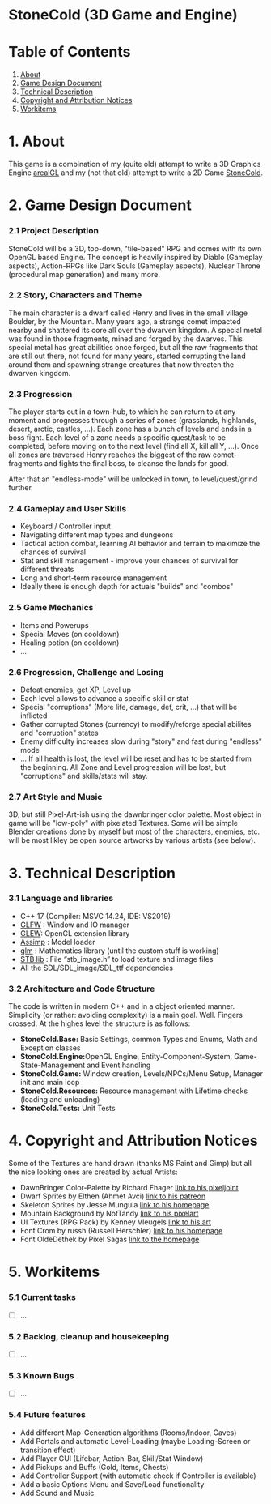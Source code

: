 StoneCold (3D Game and Engine)
==============================

# Table of Contents  
1. [About](#about)  
2. [Game Design Document](#gdd)  
3. [Technical Description](#technical)  
4. [Copyright and Attribution Notices](#copyr)
5. [Workitems](#work)


<a name="about"/>

# 1. About

This game is a combination of my (quite old) attempt to write a 3D Graphics Engine [arealGL](https://github.com/krck/arealGL) and my (not that old) attempt to write a 2D Game [StoneCold](https://github.com/krck/StoneCold).

<a name="gdd"/>

# 2. Game Design Document

### 2.1 Project Description
 
StoneCold will be a 3D, top-down, "tile-based" RPG and comes with its own OpenGL based Engine. The concept is heavily inspired by Diablo (Gameplay aspects), Action-RPGs like Dark Souls (Gameplay aspects), Nuclear Throne (procedural map generation) and many more.

### 2.2 Story, Characters and Theme

The main character is a dwarf called Henry and lives in the small village Boulder, by the Mountain. Many years ago, a strange comet impacted nearby and shattered its core all over the dwarven kingdom. A special metal was found in those fragments, mined and forged by the dwarves. This special metal has great abilities once forged, but all the raw fragments that are still out there, not found for many years, started corrupting the land around them and spawning strange creatures that now threaten the dwarven kingdom.

### 2.3 Progression

The player starts out in a town-hub, to which he can return to at any moment and progresses through a series of zones (grasslands, highlands, desert, arctic, castles, ...). Each zone has a bunch of levels and ends in a boss fight. Each level of a zone needs a specific quest/task to be completed, before moving on to the next level (find all X, kill all Y, ...). Once all zones are traversed Henry reaches the biggest of the raw comet-fragments and fights the final boss, to cleanse the lands for good.

After that an "endless-mode" will be unlocked in town, to level/quest/grind further.

### 2.4 Gameplay and User Skills

- Keyboard / Controller input
- Navigating different map types and dungeons
- Tactical action combat, learning AI behavior and terrain to maximize the chances of survival
- Stat and skill management - improve your chances of survival for different threats
- Long and short-term resource management
- Ideally there is enough depth for actuals "builds" and "combos"

### 2.5 Game Mechanics

- Items and Powerups
- Special Moves (on cooldown)
- Healing potion (on cooldown)
- ...

### 2.6 Progression, Challenge and Losing

- Defeat enemies, get XP, Level up
- Each level allows to advance a specific skill or stat
- Special "corruptions" (More life, damage, def, crit, ...) that will be inflicted
- Gather corrupted Stones (currency) to modify/reforge special abilites and "corruption" states
- Enemy difficulty increases slow during "story" and fast during "endless" mode
- ...
If all health is lost, the level will be reset and has to be started from the beginning.
All Zone and Level progression will be lost, but "corruptions" and skills/stats will stay.

### 2.7 Art Style and Music

3D, but still Pixel-Art-ish using the dawnbringer color palette. Most object in game will be "low-poly" with pixelated Textures. Some will be simple Blender creations done by myself but most of the characters, enemies, etc. will be most likley be open source artworks by various artists (see below).

<a name="technical"/>

# 3. Technical Description

### 3.1 Language and libraries

- C++ 17 (Compiler: MSVC 14.24, IDE: VS2019)
- [GLFW](https://github.com/glfw/glfw) : Window and IO manager
- [GLEW](http://glew.sourceforge.net/): OpenGL extension library
- [Assimp](https://github.com/assimp/assimp) : Model loader
- [glm](https://github.com/g-truc/glm) :  Mathematics library (until the custom stuff is working)
- [STB lib](https://github.com/nothings/stb) : File “stb_image.h” to load texture and image files
- All the SDL/SDL_image/SDL_ttf dependencies

### 3.2 Architecture and Code Structure

The code is written in modern C++ and in a object oriented manner. Simplicity (or rather: avoiding complexity) is a main goal. Well. Fingers crossed. At the highes level the structure is as follows:
- <b>StoneCold.Base:</b> Basic Settings, common Types and Enums, Math and Exception classes
- <b>StoneCold.Engine:</b>OpenGL Engine, Entity-Component-System, Game-State-Management and Event handling
- <b>StoneCold.Game:</b> Window creation, Levels/NPCs/Menu Setup, Manager init and main loop
- <b>StoneCold.Resources:</b> Resource management with Lifetime checks (loading and unloading)
- <b>StoneCold.Tests:</b> Unit Tests

<a name="copyr"/>

# 4. Copyright and Attribution Notices

Some of the Textures are hand drawn (thanks MS Paint and Gimp) but all the nice looking ones are created by actual Artists:
- DawnBringer Color-Palette by Richard Fhager [link to his pixeljoint](http://pixeljoint.com/p/23821.htm)
- Dwarf Sprites by Elthen (Ahmet Avci) [link to his patreon](https://www.patreon.com/elthen)
- Skeleton Sprites by Jesse Munguia [link to his homepage](https://jessemunguia.com/)
- Mountain Background by NotTandy [link to his pixelart](https://www.pixilart.com/nottandy)
- UI Textures (RPG Pack) by Kenney Vleugels [link to his art](https://www.kenney.nl)
- Font Crom by russh (Russell Herschler) [link to his homepage](http://www.dragonfang.com/)
- Font OldeDethek by Pixel Sagas [link to the homepage](http://www.pixelsagas.com/)

<a name="work"/>

# 5. Workitems

### 5.1 Current tasks

- [ ] ...

### 5.2 Backlog, cleanup and housekeeping

- [ ] ...

### 5.3 Known Bugs

- [ ] ...

### 5.4 Future features

- Add different Map-Generation algorithms (Rooms/Indoor, Caves)
- Add Portals and automatic Level-Loading (maybe Loading-Screen or transition effect)
- Add Player GUI (Lifebar, Action-Bar, Skill/Stat Window)
- Add Pickups and Buffs (Gold, Items, Chests)
- Add Controller Support (with automatic check if Controller is available)
- Add a basic Options Menu and Save/Load functionality 
- Add Sound and Music
